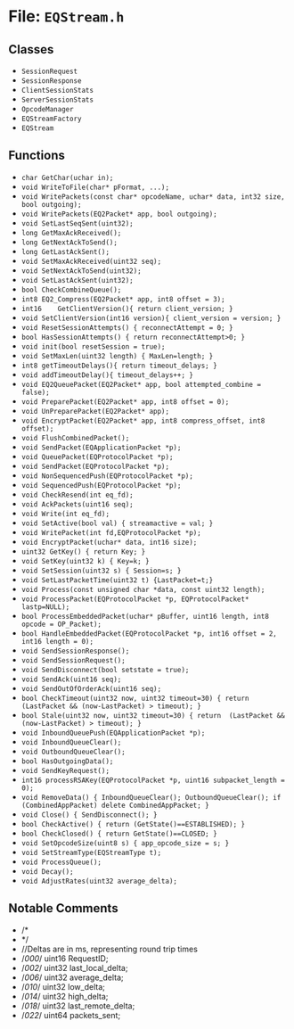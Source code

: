 # File: `EQStream.h`

## Classes

- `SessionRequest`
- `SessionResponse`
- `ClientSessionStats`
- `ServerSessionStats`
- `OpcodeManager`
- `EQStreamFactory`
- `EQStream`

## Functions

- `char GetChar(uchar in);`
- `void WriteToFile(char* pFormat, ...);`
- `void WritePackets(const char* opcodeName, uchar* data, int32 size, bool outgoing);`
- `void WritePackets(EQ2Packet* app, bool outgoing);`
- `void SetLastSeqSent(uint32);`
- `long GetMaxAckReceived();`
- `long GetNextAckToSend();`
- `long GetLastAckSent();`
- `void SetMaxAckReceived(uint32 seq);`
- `void SetNextAckToSend(uint32);`
- `void SetLastAckSent(uint32);`
- `bool CheckCombineQueue();`
- `int8 EQ2_Compress(EQ2Packet* app, int8 offset = 3);`
- `int16	GetClientVersion(){ return client_version; }`
- `void	SetClientVersion(int16 version){ client_version = version; }`
- `void	ResetSessionAttempts() { reconnectAttempt = 0; }`
- `bool	HasSessionAttempts() { return reconnectAttempt>0; }`
- `void init(bool resetSession = true);`
- `void SetMaxLen(uint32 length) { MaxLen=length; }`
- `int8 getTimeoutDelays(){ return timeout_delays; }`
- `void addTimeoutDelay(){ timeout_delays++; }`
- `void EQ2QueuePacket(EQ2Packet* app, bool attempted_combine = false);`
- `void PreparePacket(EQ2Packet* app, int8 offset = 0);`
- `void UnPreparePacket(EQ2Packet* app);`
- `void EncryptPacket(EQ2Packet* app, int8 compress_offset, int8 offset);`
- `void FlushCombinedPacket();`
- `void SendPacket(EQApplicationPacket *p);`
- `void QueuePacket(EQProtocolPacket *p);`
- `void SendPacket(EQProtocolPacket *p);`
- `void NonSequencedPush(EQProtocolPacket *p);`
- `void SequencedPush(EQProtocolPacket *p);`
- `void CheckResend(int eq_fd);`
- `void AckPackets(uint16 seq);`
- `void Write(int eq_fd);`
- `void SetActive(bool val) { streamactive = val; }`
- `void WritePacket(int fd,EQProtocolPacket *p);`
- `void EncryptPacket(uchar* data, int16 size);`
- `uint32 GetKey() { return Key; }`
- `void SetKey(uint32 k) { Key=k; }`
- `void SetSession(uint32 s) { Session=s; }`
- `void SetLastPacketTime(uint32 t) {LastPacket=t;}`
- `void Process(const unsigned char *data, const uint32 length);`
- `void ProcessPacket(EQProtocolPacket *p, EQProtocolPacket* lastp=NULL);`
- `bool ProcessEmbeddedPacket(uchar* pBuffer, uint16 length, int8 opcode = OP_Packet);`
- `bool HandleEmbeddedPacket(EQProtocolPacket *p, int16 offset = 2, int16 length = 0);`
- `void SendSessionResponse();`
- `void SendSessionRequest();`
- `void SendDisconnect(bool setstate = true);`
- `void SendAck(uint16 seq);`
- `void SendOutOfOrderAck(uint16 seq);`
- `bool CheckTimeout(uint32 now, uint32 timeout=30) { return  (LastPacket && (now-LastPacket) > timeout); }`
- `bool Stale(uint32 now, uint32 timeout=30) { return  (LastPacket && (now-LastPacket) > timeout); }`
- `void InboundQueuePush(EQApplicationPacket *p);`
- `void InboundQueueClear();`
- `void OutboundQueueClear();`
- `bool HasOutgoingData();`
- `void SendKeyRequest();`
- `int16 processRSAKey(EQProtocolPacket *p, uint16 subpacket_length = 0);`
- `void RemoveData() { InboundQueueClear(); OutboundQueueClear(); if (CombinedAppPacket) delete CombinedAppPacket; }`
- `void Close() { SendDisconnect(); }`
- `bool CheckActive() { return (GetState()==ESTABLISHED); }`
- `bool CheckClosed() { return GetState()==CLOSED; }`
- `void SetOpcodeSize(uint8 s) { app_opcode_size = s; }`
- `void SetStreamType(EQStreamType t);`
- `void ProcessQueue();`
- `void Decay();`
- `void AdjustRates(uint32 average_delta);`

## Notable Comments

- /*
- */
- //Deltas are in ms, representing round trip times
- /*000*/	uint16 RequestID;
- /*002*/	uint32 last_local_delta;
- /*006*/	uint32 average_delta;
- /*010*/	uint32 low_delta;
- /*014*/	uint32 high_delta;
- /*018*/	uint32 last_remote_delta;
- /*022*/	uint64 packets_sent;
